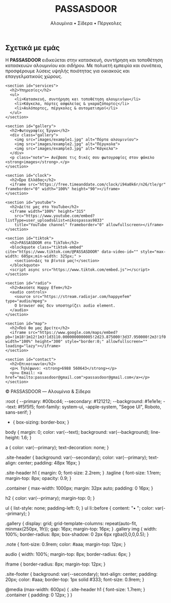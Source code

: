 <!doctype html>
<html lang="el">
<head>
  <meta charset="utf-8">
  <meta name="viewport" content="width=device-width,initial-scale=1">
  <title>PASSASDOOR — Αλουμίνια & Σίδερα</title>
  <meta name="description" content="Κατασκευή, συντήρηση και τοποθέτηση αλουμινίων, σιδήρων, πορτών ασφαλείας, γκαραζοπορτών και αυτοματισμών. Ποιότητα & αξιοπιστία από την PASSASDOOR.">
  <link rel="stylesheet" href="styles.css">
</head>
<body>
  <header class="site-header">
    <h1>PASSASDOOR</h1>
    <p class="tagline">Αλουμίνια • Σίδερα • Πέργκολες</p>
  </header>

  <main class="container">
    <section id="about">
      <h2>Σχετικά με εμάς</h2>
      <p>
        Η <strong>PASSASDOOR</strong> ειδικεύεται στην κατασκευή, συντήρηση και τοποθέτηση
        κατασκευών αλουμινίου και σιδήρου. Με πολυετή εμπειρία και συνέπεια, προσφέρουμε
        λύσεις υψηλής ποιότητας για οικιακούς και επαγγελματικούς χώρους.
      </p>
    </section>

    <section id="services">
      <h2>Υπηρεσίες</h2>
      <ul>
        <li>Κατασκευή, συντήρηση και τοποθέτηση αλουμινίων</li>
        <li>Κάγκελα, πόρτες ασφαλείας & γκαραζόπορτες</li>
        <li>Αυλόπορτες, πέργκολες & αυτοματισμοί</li>
      </ul>
    </section>

    <section id="gallery">
      <h2>Φωτογραφίες Έργων</h2>
      <div class="gallery">
        <img src="images/example1.jpg" alt="Πόρτα αλουμινίου">
        <img src="images/example2.jpg" alt="Πέργκολα">
        <img src="images/example3.jpg" alt="Κάγκελα">
      </div>
      <p class="note">➡️ Ανέβασε τις δικές σου φωτογραφίες στον φάκελο <strong>images</strong>.</p>
    </section>

    <section id="clock">
      <h2>Ώρα Ελλάδας</h2>
      <iframe src="https://free.timeanddate.com/clock/i94a0k6r/n26/tle/gr" frameborder="0" width="100%" height="90"></iframe>
    </section>

    <section id="youtube">
      <h2>Δείτε μας στο YouTube</h2>
      <iframe width="100%" height="315"
        src="https://www.youtube.com/embed?listType=user_uploads&list=nikospassas9833"
        title="YouTube channel" frameborder="0" allowfullscreen></iframe>
    </section>

    <section id="tiktok">
      <h2>PASSASDOOR στο TikTok</h2>
      <blockquote class="tiktok-embed" cite="https://www.tiktok.com/@PASSASDOOR" data-video-id="" style="max-width: 605px;min-width: 325px;" >
        <section>Δες τα βίντεό μας!</section>
      </blockquote>
      <script async src="https://www.tiktok.com/embed.js"></script>
    </section>

    <section id="radio">
      <h2>Ακούστε Happy Efem</h2>
      <audio controls>
        <source src="https://stream.radiojar.com/happyefem" type="audio/mpeg">
        Ο browser σας δεν υποστηρίζει audio element.
      </audio>
    </section>

    <section id="map">
      <h2>Πού θα μας βρείτε</h2>
      <iframe src="https://www.google.com/maps/embed?pb=!1m18!1m12!1m3!1d3110.0000000000005!2d23.875000!3d37.950000!2m3!1f0!2f0!3f0!3m2!1i1024!2i768!4f13.1!3m3!1m2!1s0x14a1b8e6c8e1f87b%3A0x0!2sKoropi%2C+Greece!5e0!3m2!1sel!2sus!4v1698200000000" width="100%" height="300" style="border:0;" allowfullscreen="" loading="lazy"></iframe>
    </section>

    <section id="contact">
      <h2>Επικοινωνία</h2>
      <p>📞 Τηλέφωνο: <strong>6988 560643</strong></p>
      <p>✉️ Email: <a href="mailto:passasdoor@gmail.com">passasdoor@gmail.com</a></p>
    </section>

  </main>

  <footer class="site-footer">
    <p>© <span id="year"></span> PASSASDOOR — Αλουμίνια & Σίδερα</p>
  </footer>

  <script>
    document.getElementById('year').textContent = new Date().getFullYear();
  </script>
</body>
</html>
:root {
  --primary: #00bcd4;
  --secondary: #121212;
  --background: #1e1e1e;
  --text: #f5f5f5;
  font-family: system-ui, -apple-system, "Segoe UI", Roboto, sans-serif;
}

* { box-sizing: border-box; }

body {
  margin: 0;
  color: var(--text);
  background: var(--background);
  line-height: 1.6;
}

a { color: var(--primary); text-decoration: none; }

.site-header {
  background: var(--secondary);
  color: var(--primary);
  text-align: center;
  padding: 48px 16px;
}

.site-header h1 { margin: 0; font-size: 2.2rem; }
.tagline { font-size: 1.1rem; margin-top: 8px; opacity: 0.9; }

.container { max-width: 1000px; margin: 32px auto; padding: 0 16px; }

h2 { color: var(--primary); margin-top: 0; }

ul { list-style: none; padding-left: 0; }
ul li::before { content: "• "; color: var(--primary); }

.gallery {
  display: grid;
  grid-template-columns: repeat(auto-fit, minmax(250px, 1fr));
  gap: 16px;
  margin-top: 16px;
}
.gallery img { width: 100%; border-radius: 8px; box-shadow: 0 2px 6px rgba(0,0,0,0.5); }

.note { font-size: 0.9rem; color: #aaa; margin-top: 12px; }

audio { width: 100%; margin-top: 8px; border-radius: 6px; }

iframe { border-radius: 8px; margin-top: 12px; }

.site-footer {
  background: var(--secondary);
  text-align: center;
  padding: 20px;
  color: #aaa;
  border-top: 1px solid #333;
  font-size: 0.9rem;
}

@media (max-width: 600px) {
  .site-header h1 { font-size: 1.7rem; }
  .container { padding: 0 12px; }
}
